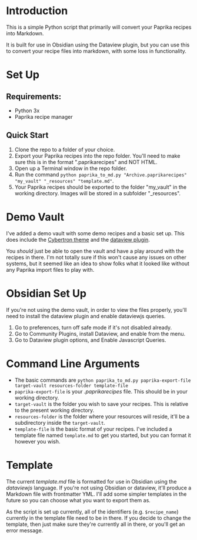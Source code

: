 # Introduction

This is a simple Python script that primarily will convert your Paprika recipes into Markdown. 

It is built for use in Obsidian using the Dataview plugin, but you can use this to convert your recipe files into markdown, with some loss in functionality. 

# Set Up
## Requirements: 

- Python 3x 
- Paprika recipe manager
## Quick Start

1. Clone the repo to a folder of your choice.
2. Export your Paprika recipes into the repo folder. You'll need to make sure this is in the format ".paprikarecipes" and NOT HTML. 
3. Open up a Terminal window in the repo folder. 
4. Run the command `python paprika_to_md.py "Archive.paprikarecipes" "my_vault" "_resources" "template.md"`. 
5. Your Paprika recipes should be exported to the folder "my_vault" in the working directory. Images will be stored in a subfolder "_resources".
# Demo Vault

I've added a demo vault with some demo recipes and a basic set up. This does include the [Cybertron theme](https://github.com/nickmilo/Cybertron) and the [dataview plugin](https://github.com/blacksmithgu/obsidian-dataview/).

You *should* just be able to open the vault and have a play around with the recipes in there. I'm not totally sure if this won't cause any issues on other systems, but it seemed like an idea to show folks what it looked like without any Paprika import files to play with.

# Obsidian Set Up

If you're not using the demo vault, in order to view the files properly, you'll need to install the dataview plugin and enable dataviewjs queries. 

1. Go to preferences, turn off safe mode if it's not disabled already. 
2. Go to Community Plugins, install Dataview, and enable from the menu. 
3. Go to Dataview plugin options, and Enable Javascript Queries. 

# Command Line Arguments

- The basic commands are `python paprika_to_md.py paprika-export-file target-vault resources-folder template-file`
- `paprika-export-file` is your *.paprikarecipes* file. This should be in your working directory. 
- `target-vault` is the folder you wish to save your recipes. This is relative to the present working directory. 
- `resources-folder` is the folder where your resources will reside, it'll be a subdirectory inside the `target-vault`. 
- `template-file` is the basic format of your recipes. I've included a template file named `template.md` to get you started, but you can format it however you wish.

# Template

The current *template.md* file is formatted for use in Obsidian using the *dataviewjs* language. If you're not using Obsidian or dataview, it'll produce a Markdown file with frontmatter YML. I'll add some simpler templates in the future so you can choose what you want to export them as.

As the script is set up currently, all of the identifiers (e.g. `$recipe_name`) currently in the template file  need to be in there. If you decide to change the template, then just make sure they're currently all in there, or you'll get an error message. 






